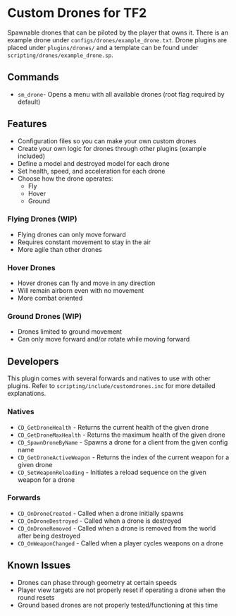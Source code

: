 # Custom Drones for TF2
Spawnable drones that can be piloted by the player that owns it. There is an example drone under `configs/drones/example_drone.txt`. Drone plugins are placed under `plugins/drones/` and a template can be found under `scripting/drones/example_drone.sp`.

## Commands

  - `sm_drone`- Opens a menu with all available drones (root flag required by default)

## Features
  - Configuration files so you can make your own custom drones
  - Create your own logic for drones through other plugins (example included)
  - Define a model and destroyed model for each drone
  - Set health, speed, and acceleration for each drone
  - Choose how the drone operates:
    - Fly
    - Hover
    - Ground


### Flying Drones (WIP)
  - Flying drones can only move forward
  - Requires constant movement to stay in the air
  - More agile than other drones

### Hover Drones
  - Hover drones can fly and move in any direction
  - Will remain airborn even with no movement
  - More combat oriented

### Ground Drones (WIP)
  - Drones limited to ground movement
  - Can only move forward and/or rotate while moving forward

## Developers
This plugin comes with several forwards and natives to use with other plugins. Refer to `scripting/include/customdrones.inc` for more detailed explanations.

### Natives
  - `CD_GetDroneHealth` - Returns the current health of the given drone
  - `CD_GetDroneMaxHealth` - Returns the maximum health of the given drone
  - `CD_SpawnDroneByName` - Spawns a drone for a client from the given config name
  - `CD_GetDroneActiveWeapon` - Returns the index of the current weapon for a given drone
  - `CD_SetWeaponReloading` - Initiates a reload sequence on the given weapon for a drone

### Forwards
  - `CD_OnDroneCreated` - Called when a drone initially spawns
  - `CD_OnDroneDestroyed` - Called when a drone is destroyed
  - `CD_OnDroneRemoved` - Called when a drone is removed from the world after being destroyed
  - `CD_OnWeaponChanged` - Called when a player cycles weapons on a drone


## Known Issues
  - Drones can phase through geometry at certain speeds
  - Player view targets are not properly reset if operating a drone when the round resets
  - Ground based drones are not properly tested/functioning at this time
